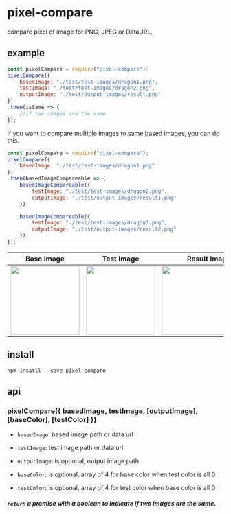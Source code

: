 # pixel-compare
compare pixel of image for PNG, JPEG or DataURL.


example
-------
```js
const pixelCompare = require("pixel-compare");
pixelCompare({
    basedImage: "./test/test-images/dragon1.png",
    testImage: "./test/test-images/dragon2.png",
    outputImage: "./test/output-images/result.png"
})
.then(isSame => {
	//if two images are the same
});
```

If you want to compare multiple images to same based images, you can do this.
```js
const pixelCompare = require("pixel-compare");
pixelCompare({
	basedImage: "./test/test-images/dragon1.png"
})
.then(basedImageCompareable => {
	basedImageCompareable({
		testImage: "./test/test-images/dragon2.png",
		outputImage: "./test/output-images/result1.png"
	});

	basedImageCompareable({
		testImage: "./test/test-images/dragon3.png",
		outputImage: "./test/output-images/result2.png"
	});
});
```

| Base Image        | Test Image           | Result Image  |
| ------------- |:-------------:| -----:|
| <img src="./test/test-images/dragon1.png" width="160">      | <img src="./test/test-images/dragon2.png" width="160"> | <img src="./test/output-images/result.png" width="160"> |

install
-------

```
npm insatll --save pixel-compare
```


api
------

### pixelCompare({ basedImage, testImage, [outputImage], [baseColor], [testColor] })

* `basedImage`: based image path or data url

* `testImage`: test image path or data url

* `outputImage`: is optional, output image path

* `baseColor`: is optional, array of 4 for base color when test color is all 0

* `testColor`: is optional, array of 4 for test color when base color is all 0

##### `return` a promise with a boolean to indicate if two images are the same.
